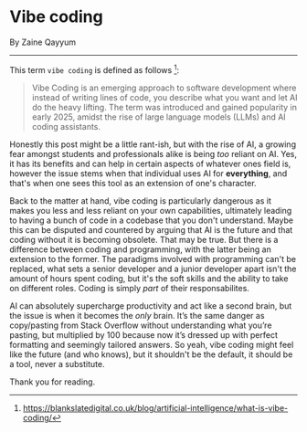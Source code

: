 # Vibe coding

By Zaine Qayyum

--- 

This term `vibe coding` is defined as follows [^1]: 

> Vibe Coding is an emerging approach to software development where instead of writing lines of code, you describe what you want and let AI do the heavy lifting. The term was introduced and gained popularity in early 2025, amidst the rise of large language models (LLMs) and AI coding assistants.

Honestly this post might be a little rant-ish, but with the rise of AI, a growing fear amongst students and professionals alike is being *too* reliant on AI. Yes, it has its benefits and can help in certain aspects of whatever ones field is, however the issue stems when that individual uses AI for **everything**, and that's when one sees this tool as an extension of one's character. 

Back to the matter at hand, vibe coding is particularly dangerous as it makes you less and less reliant on your own capabilities, ultimately leading to having a bunch of code in a codebase that you don't understand. Maybe this can be disputed and countered by arguing that AI is the future and that coding without it is becoming obsolete. That may be true. But there is a difference between coding and programming, with the latter being an extension to the former. The paradigms involved with programming can't be replaced, what sets a senior developer and a junior developer apart isn't the amount of hours spent coding, but it's the soft skills and the ability to take on different roles. Coding is simply *part* of their responsabilites.

AI can absolutely supercharge productivity and act like a second brain, but the issue is when it becomes the *only* brain. It’s the same danger as copy/pasting from Stack Overflow without understanding what you’re pasting, but multiplied by 100 because now it’s dressed up with perfect formatting and seemingly tailored answers. So yeah, vibe coding might feel like the future (and who knows), but it shouldn't be the default, it should be a tool, never a substitute.

Thank you for reading.

[^1]: https://blankslatedigital.co.uk/blog/artificial-intelligence/what-is-vibe-coding/
